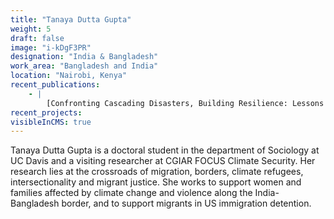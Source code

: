 ```yaml
---
title: "Tanaya Dutta Gupta"
weight: 5
draft: false
image: "i-kDgF3PR"
designation: "India & Bangladesh"
work_area: "Bangladesh and India"
location: "Nairobi, Kenya"
recent_publications:
    - | 
        [Confronting Cascading Disasters, Building Resilience: Lessons from the Indian Sundarbans](https://www.orfonline.org/research/confronting-cascading-disasters-building-resilience-lessons-from-the-indian-sundarbans/), Observer Research Foundation  
recent_projects:
visibleInCMS: true
---
```


Tanaya Dutta Gupta is a doctoral student in the department of Sociology at UC Davis and a visiting researcher at CGIAR FOCUS Climate Security. Her research lies at the crossroads of migration, borders, climate refugees, intersectionality and migrant justice. She works to support women and families affected by climate change and violence along the India-Bangladesh border, and to support migrants in US immigration detention.
